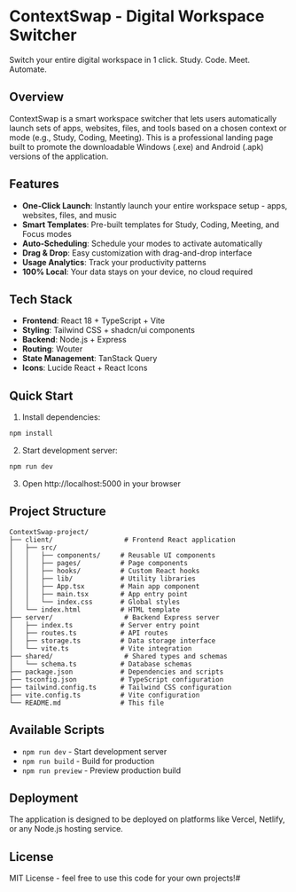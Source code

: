 # ContextSwap - Digital Workspace Switcher

Switch your entire digital workspace in 1 click. Study. Code. Meet. Automate.

## Overview

ContextSwap is a smart workspace switcher that lets users automatically launch sets of apps, websites, files, and tools based on a chosen context or mode (e.g., Study, Coding, Meeting). This is a professional landing page built to promote the downloadable Windows (.exe) and Android (.apk) versions of the application.

## Features

- **One-Click Launch**: Instantly launch your entire workspace setup - apps, websites, files, and music
- **Smart Templates**: Pre-built templates for Study, Coding, Meeting, and Focus modes
- **Auto-Scheduling**: Schedule your modes to activate automatically
- **Drag & Drop**: Easy customization with drag-and-drop interface
- **Usage Analytics**: Track your productivity patterns
- **100% Local**: Your data stays on your device, no cloud required

## Tech Stack

- **Frontend**: React 18 + TypeScript + Vite
- **Styling**: Tailwind CSS + shadcn/ui components
- **Backend**: Node.js + Express
- **Routing**: Wouter
- **State Management**: TanStack Query
- **Icons**: Lucide React + React Icons

## Quick Start

1. Install dependencies:
```bash
npm install
```

2. Start development server:
```bash
npm run dev
```

3. Open http://localhost:5000 in your browser

## Project Structure

```
ContextSwap-project/
├── client/                  # Frontend React application
│   ├── src/
│   │   ├── components/     # Reusable UI components
│   │   ├── pages/          # Page components
│   │   ├── hooks/          # Custom React hooks
│   │   ├── lib/            # Utility libraries
│   │   ├── App.tsx         # Main app component
│   │   ├── main.tsx        # App entry point
│   │   └── index.css       # Global styles
│   └── index.html          # HTML template
├── server/                  # Backend Express server
│   ├── index.ts            # Server entry point
│   ├── routes.ts           # API routes
│   ├── storage.ts          # Data storage interface
│   └── vite.ts             # Vite integration
├── shared/                  # Shared types and schemas
│   └── schema.ts           # Database schemas
├── package.json            # Dependencies and scripts
├── tsconfig.json           # TypeScript configuration
├── tailwind.config.ts      # Tailwind CSS configuration
├── vite.config.ts          # Vite configuration
└── README.md               # This file
```

## Available Scripts

- `npm run dev` - Start development server
- `npm run build` - Build for production
- `npm run preview` - Preview production build

## Deployment

The application is designed to be deployed on platforms like Vercel, Netlify, or any Node.js hosting service.

## License

MIT License - feel free to use this code for your own projects!#
